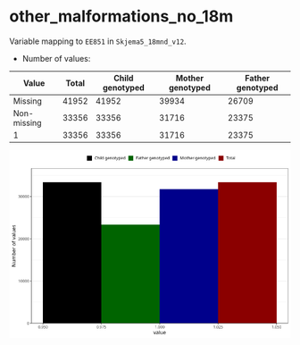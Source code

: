 # other_malformations_no_18m
Variable mapping to `EE851` in `Skjema5_18mnd_v12`.
- Number of values:

| Value | Total | Child genotyped | Mother genotyped | Father genotyped |
| ----- | ----- | --------------- | ---------------- | ---------------- |
| Missing | 41952 | 41952 | 39934 | 26709 |
| Non-missing | 33356 | 33356 | 31716 | 23375 |
| 1 | 33356 | 33356 | 31716 | 23375 |



![](other_malformations_no_18m_n.png)



